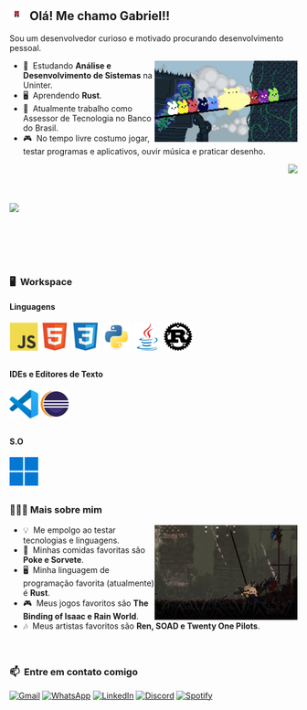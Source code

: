 ﻿## <img src="assets/among_us_dance.gif" width="25"> &nbsp;Olá! Me chamo Gabriel!!

Sou um desenvolvedor curioso e motivado procurando desenvolvimento pessoal.

<img src="assets/slugcats.gif" alt="side Image" align="right" width="250" />

- 📖 &nbsp;Estudando **Análise e Desenvolvimento de Sistemas** na Uninter.
- 🖥️ &nbsp;Aprendendo **Rust**.
- 🔭 &nbsp;Atualmente trabalho como Assessor de Tecnologia no Banco do Brasil.
- 🎮 &nbsp;No tempo livre costumo jogar, testar programas e aplicativos, ouvir música e praticar desenho.

<img src="https://github-readme-stats.vercel.app/api/top-langs/?username=suprahit&size_weight=0.5&count_weight=0.5" height="200" align="right">

<br>
<br>
<br>
<br>

<img src="https://komarev.com/ghpvc/?username=suprahit&color=701111&style=flat-square&label=Profile+Views" height="25">

<br>
<br>
<br>
<br>
<br>
<br>

### 🖥️ &nbsp;Workspace

#### Linguagens

<a href="https://developer.mozilla.org/pt-BR/docs/Web/JavaScript"><img src="https://raw.githubusercontent.com/devicons/devicon/master/icons/javascript/javascript-original.svg" height="50"></a>
<a href="https://developer.mozilla.org/pt-BR/docs/Web/HTML"><img src="https://raw.githubusercontent.com/devicons/devicon/master/icons/html5/html5-original.svg" height="50"></a>
<a href="https://developer.mozilla.org/pt-BR/docs/Web/CSS"><img src="https://raw.githubusercontent.com/devicons/devicon/master/icons/css3/css3-original.svg" height="50"></a>
<a href="https://www.python.org/"><img src="https://raw.githubusercontent.com/devicons/devicon/master/icons/python/python-original.svg" height="50"></a>
<a href="https://www.java.com/"><img src="https://raw.githubusercontent.com/devicons/devicon/master/icons/java/java-original.svg" height="50"></a>
<a href="https://www.rust-lang.org/"><img src="https://raw.githubusercontent.com/devicons/devicon/master/icons/rust/rust-original.svg" height="50"></a>

##

#### IDEs e Editores de Texto

<a href="https://code.visualstudio.com/"><img src="https://raw.githubusercontent.com/devicons/devicon/master/icons/vscode/vscode-original.svg" height="50"></a>
<a href="https://www.eclipse.org/"><img src="https://raw.githubusercontent.com/devicons/devicon/master/icons/eclipse/eclipse-original.svg" height="50"></a>

##

#### S.O

<a href="https://www.microsoft.com/pt-br/software-download/windows11"><img src="https://raw.githubusercontent.com/devicons/devicon/master/icons/windows11/windows11-original.svg" height="50"></a>

##

### 👨🏽‍💻&nbsp;Mais sobre mim

<img src="assets/rain_world.gif" alt="side Image" align="right" width="250" />

- 💡 &nbsp;Me empolgo ao testar tecnologias e linguagens.
- 🍜 &nbsp;Minhas comidas favoritas são **Poke e Sorvete**.
- 🖥️ &nbsp;Minha linguagem de programação favorita (atualmente) é **Rust**.
- 🎮 &nbsp;Meus jogos favoritos são **The Binding of Isaac e Rain World**.
- 🎶 &nbsp;Meus artistas favoritos são **Ren, SOAD e Twenty One Pilots**. 

<br>

##

### 📫 &nbsp;Entre em contato comigo

[![Gmail](https://img.shields.io/badge/Gmail-D14836?style=for-the-badge&logo=gmail&logoColor=white)](mailto:gabrielnogueirar54@gmail.com)
[![WhatsApp](https://img.shields.io/badge/WhatsApp-25D366?style=for-the-badge&logo=whatsapp&logoColor=white)](https://wa.me/5511951965867)
[![LinkedIn](https://img.shields.io/badge/linkedin-%230077B5.svg?style=for-the-badge&logo=linkedin&logoColor=white)](https://www.linkedin.com/in/gabriel-nogueira-ribeiro-256a51206/)
[![Discord](https://img.shields.io/badge/Discord-%235865F2.svg?style=for-the-badge&logo=discord&logoColor=white)](https://discordapp.com/users/suprahit)
[![Spotify](https://img.shields.io/badge/Spotify-1ED760?style=for-the-badge&logo=spotify&logoColor=white)](https://open.spotify.com/user/zbeaterpvp)
